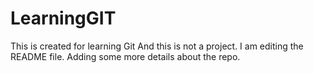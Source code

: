# LearningGIT
This is created for learning Git
And this is not a project.
I am editing the README file. Adding some more details about the repo.

